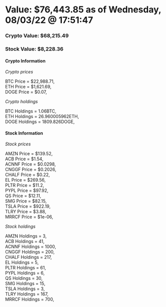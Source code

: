 # Value: $76,443.85 as of Wednesday, 08/03/22 @ 17:51:47 

### Crypto Value: $68,215.49

### Stock Value: $8,228.36

#### Crypto Information 
*Crypto prices* 

BTC Price = $22,988.71,  
ETH Price = $1,621.69,  
DOGE Price = $0.07,  


*Crypto holdings* 

BTC Holdings = 1.06BTC,  
ETH Holdings = 26.960005962ETH,  
DOGE Holdings = 1809.826DOGE,  


#### Stock Information 

*Stock prices* 

AMZN Price = $139.52,  
ACB Price = $1.54,  
ACNNF Price = $0.0298,  
CNGGF Price = $0.2026,  
CHALF Price = $0.22,  
EL Price = $269.56,  
PLTR Price = $11.2,  
PYPL Price = $97.92,  
QS Price = $12.11,  
SMG Price = $82.15,  
TSLA Price = $922.19,  
TLRY Price = $3.88,  
MRRCF Price = $1e-06,  


*Stock holdings* 

AMZN Holdings = 3,  
ACB Holdings = 41,  
ACNNF Holdings = 1000,  
CNGGF Holdings = 200,  
CHALF Holdings = 217,  
EL Holdings = 5,  
PLTR Holdings = 61,  
PYPL Holdings = 6,  
QS Holdings = 30,  
SMG Holdings = 15,  
TSLA Holdings = 3,  
TLRY Holdings = 167,  
MRRCF Holdings = 700,  


